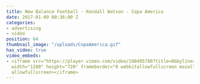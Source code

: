 ```yaml
---
title: New Balance Football - Kendall Watson - Copa America
date: 2017-01-09 00:36:00 Z
categories:
- advertising
- video
position: 64
thumbnail_image: "/uploads/CopaAmerica.gif"
has_video: true
video_embeds:
- <iframe src="https://player.vimeo.com/video/198495780?title=0&byline=0&portrait=0"
  width="1280" height="720" frameborder="0 webkitallowfullscreen mozallowfullscreen
  allowfullscreen></iframe>
---
```


